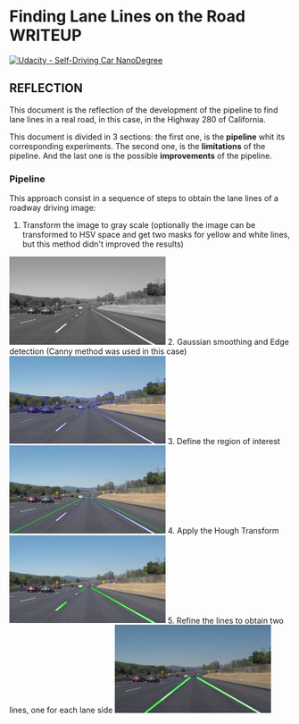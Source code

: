 # **Finding Lane Lines on the Road WRITEUP** 
[![Udacity - Self-Driving Car NanoDegree](https://s3.amazonaws.com/udacity-sdc/github/shield-carnd.svg)](http://www.udacity.com/drive)


## REFLECTION

This document is the reflection of the development of the pipeline to find lane lines in a real road, in this case, in the Highway 280 of California.


This document is divided in 3 sections: the first one, is the **pipeline** whit its corresponding experiments. The second one, is the **limitations** of the pipeline. And the last one is the possible **improvements** of the pipeline.

### Pipeline
This approach consist in a sequence of steps to obtain the lane lines of a roadway driving image:

1. Transform the image to gray scale (optionally the image can be  transformed to HSV space and get two masks for yellow and white lines, but this method didn't improved the results) 
<img src="test_images_output/grayscale.jpg" width="280" alt="grayscale" />
2. Gaussian smoothing and Edge detection (Canny method was used in this case)
<img src="test_images_output/canny_edges.jpg" width="280" alt="canny" />
3. Define the region of interest 
<img src="test_images_output/roi_edges.jpg" width="280" alt="ROI" />
4. Apply the Hough Transform
<img src="test_images_output/hough.jpg" width="280" alt="Hough Transform" />
5. Refine the lines to obtain two lines, one for each lane side
<img src="test_images_output/lines_solidWhiteCurve.jpg" width="280" alt="Refined Hough Transform" />


